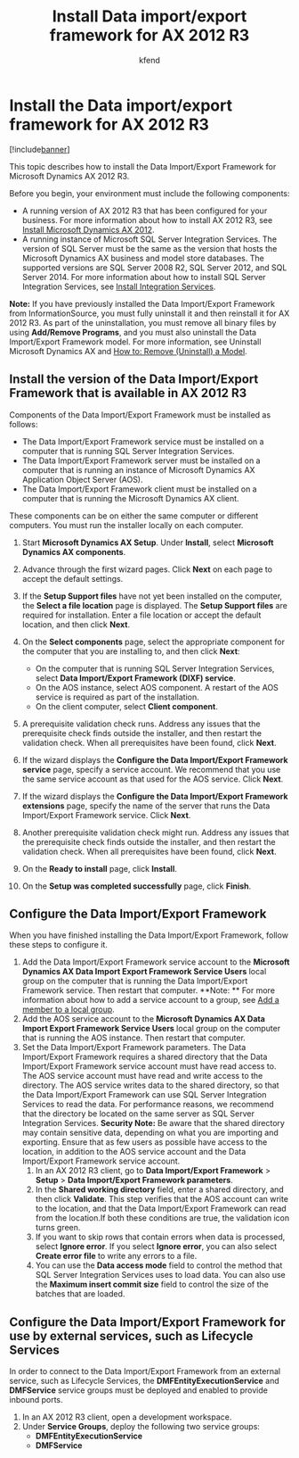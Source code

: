﻿---
# required metadata

title: Install Data import/export framework for AX 2012 R3
description: This topic describes how to install the Data Import/Export Framework for Microsoft Dynamics AX 2012 R3. 
author: kfend
manager: AnnBe
ms.date: 04/04/2017
ms.topic: article
ms.prod: 
ms.service: Lifecycle Services
ms.technology: 

# optional metadata

# ms.search.form: 
# ROBOTS: 
audience: Developer, IT Pro
# ms.devlang: 
# ms.reviewer: 51
ms.search.scope: AX 2012 R3 CU8
# ms.tgt_pltfrm: 
ms.custom: 96693
ms.assetid: d8ba7c2e-2a57-4e34-84fb-ba5f6289e781
ms.search.region: Global
# ms.search.industry: 
ms.author: kfend
ms.search.validFrom: 
ms.dyn365.ops.version: AX 2012 R3 CU8

---

# Install the Data import/export framework for AX 2012 R3

[!include[banner](../includes/banner.md)]


This topic describes how to install the Data Import/Export Framework for Microsoft Dynamics AX 2012 R3. 

Before you begin, your environment must include the following components:

-   A running version of AX 2012 R3 that has been configured for your business. For more information about how to install AX 2012 R3, see [Install Microsoft Dynamics AX 2012](https://technet.microsoft.com/en-us/library/dd362138.aspx).
-   A running instance of Microsoft SQL Server Integration Services. The version of SQL Server must be the same as the version that hosts the Microsoft Dynamics AX business and model store databases. The supported versions are SQL Server 2008 R2, SQL Server 2012, and SQL Server 2014. For more information about how to install SQL Server Integration Services, see [Install Integration Services](http://go.microsoft.com/fwlink/?LinkID=394975&clcid=0x409).

**Note:** If you have previously installed the Data Import/Export Framework from InformationSource, you must fully uninstall it and then reinstall it for AX 2012 R3. As part of the uninstallation, you must remove all binary files by using **Add/Remove Programs**, and you must also uninstall the Data Import/Export Framework model. For more information, see Uninstall Microsoft Dynamics AX and [How to: Remove (Uninstall) a Model](https://technet.microsoft.com/en-us/library/hh433514.aspx).

## Install the version of the Data Import/Export Framework that is available in AX 2012 R3
Components of the Data Import/Export Framework must be installed as follows:

-   The Data Import/Export Framework service must be installed on a computer that is running SQL Server Integration Services.
-   The Data Import/Export Framework server must be installed on a computer that is running an instance of Microsoft Dynamics AX Application Object Server (AOS).
-   The Data Import/Export Framework client must be installed on a computer that is running the Microsoft Dynamics AX client.

These components can be on either the same computer or different computers. You must run the installer locally on each computer.

1.  Start **Microsoft Dynamics AX Setup**. Under **Install**, select **Microsoft Dynamics AX components**.
2.  Advance through the first wizard pages. Click **Next** on each page to accept the default settings.
3.  If the **Setup Support files** have not yet been installed on the computer, the **Select a file location** page is displayed. The **Setup Support files** are required for installation. Enter a file location or accept the default location, and then click **Next**.
4.  On the **Select components** page, select the appropriate component for the computer that you are installing to, and then click **Next**:
    -   On the computer that is running SQL Server Integration Services, select **Data Import/Export Framework (DIXF) service**.
    -   On the AOS instance, select AOS component. A restart of the AOS service is required as part of the installation.
    -   On the client computer, select **Client component**.

5.  A prerequisite validation check runs. Address any issues that the prerequisite check finds outside the installer, and then restart the validation check. When all prerequisites have been found, click **Next**.
6.  If the wizard displays the **Configure the Data Import/Export Framework service** page, specify a service account. We recommend that you use the same service account as that used for the AOS service. Click **Next**.
7.  If the wizard displays the **Configure the Data Import/Export Framework extensions** page, specify the name of the server that runs the Data Import/Export Framework service. Click **Next**.
8.  Another prerequisite validation check might run. Address any issues that the prerequisite check finds outside the installer, and then restart the validation check. When all prerequisites have been found, click **Next**.
9.  On the **Ready to install** page, click **Install**.
10. On the **Setup was completed successfully** page, click **Finish**.

## Configure the Data Import/Export Framework
When you have finished installing the Data Import/Export Framework, follow these steps to configure it.

1.  Add the Data Import/Export Framework service account to the **Microsoft Dynamics AX Data Import Export Framework Service Users** local group on the computer that is running the Data Import/Export Framework service. Then restart that computer. **Note: ** For more information about how to add a service account to a group, see [Add a member to a local group](http://go.microsoft.com/fwlink/?LinkID=394060&clcid=0x409).
2.  Add the AOS service account to the **Microsoft Dynamics AX Data Import Export Framework Service Users** local group on the computer that is running the AOS instance. Then restart that computer.
3.  Set the Data Import/Export Framework parameters. The Data Import/Export Framework requires a shared directory that the Data Import/Export Framework service account must have read access to. The AOS service account must have read and write access to the directory. The AOS service writes data to the shared directory, so that the Data Import/Export Framework can use SQL Server Integration Services to read the data. For performance reasons, we recommend that the directory be located on the same server as SQL Server Integration Services. **Security Note:** Be aware that the shared directory may contain sensitive data, depending on what you are importing and exporting. Ensure that as few users as possible have access to the location, in addition to the AOS service account and the Data Import/Export Framework service account.
    1.  In an AX 2012 R3 client, go to **Data Import/Export Framework** &gt; **Setup** &gt; **Data Import/Export Framework parameters**.
    2.  In the **Shared working directory** field, enter a shared directory, and then click **Validate**. This step verifies that the AOS account can write to the location, and that the Data Import/Export Framework can read from the location.If both these conditions are true, the validation icon turns green.
    3.  If you want to skip rows that contain errors when data is processed, select **Ignore error**. If you select **Ignore error**, you can also select **Create error file** to write any errors to a file.
    4.  You can use the **Data access mode** field to control the method that SQL Server Integration Services uses to load data. You can also use the **Maximum insert commit size** field to control the size of the batches that are loaded.

## Configure the Data Import/Export Framework for use by external services, such as Lifecycle Services
In order to connect to the Data Import/Export Framework from an external service, such as Lifecycle Services, the **DMFEntityExecutionService** and **DMFService** service groups must be deployed and enabled to provide inbound ports.
1.  In an AX 2012 R3 client, open a development workspace.
2.  Under **Service Groups**, deploy the following two service groups:
    -   **DMFEntityExecutionService**
    -   **DMFService**




